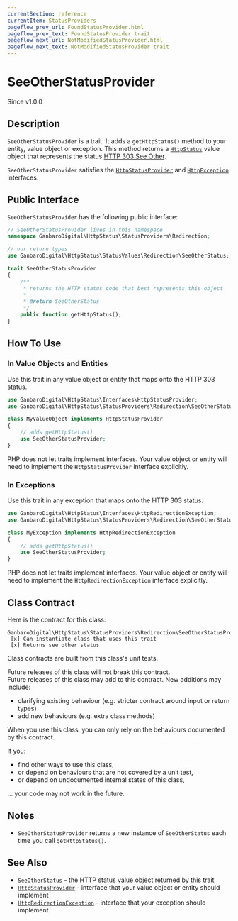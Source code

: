 ```yaml
---
currentSection: reference
currentItem: StatusProviders
pageflow_prev_url: FoundStatusProvider.html
pageflow_prev_text: FoundStatusProvider trait
pageflow_next_url: NotModifiedStatusProvider.html
pageflow_next_text: NotModifiedStatusProvider trait
---
```


# SeeOtherStatusProvider

<div class="callout info">
Since v1.0.0
</div>

## Description

`SeeOtherStatusProvider` is a trait. It adds a `getHttpStatus()` method to your entity, value object or exception. This method returns a [`HttpStatus`](../Interfaces/HttpStatus.html) value object that represents the status [HTTP 303 See Other](../StatusValues/SeeOtherStatus.html).

`SeeOtherStatusProvider` satisfies the [`HttpStatusProvider`](../Interfaces/HttpStatusProvider.html) and [`HttpException`](../Interfaces/HttpException) interfaces.

## Public Interface

`SeeOtherStatusProvider` has the following public interface:

```php
// SeeOtherStatusProvider lives in this namespace
namespace GanbaroDigital\HttpStatus\StatusProviders\Redirection;

// our return types
use GanbaroDigital\HttpStatus\StatusValues\Redirection\SeeOtherStatus;

trait SeeOtherStatusProvider
{
    /**
     * returns the HTTP status code that best represents this object
     *
     * @return SeeOtherStatus
     */
    public function getHttpStatus();
}
```

## How To Use

### In Value Objects and Entities

Use this trait in any value object or entity that maps onto the HTTP 303 status.

```php
use GanbaroDigital\HttpStatus\Interfaces\HttpStatusProvider;
use GanbaroDigital\HttpStatus\StatusProviders\Redirection\SeeOtherStatusProvider;

class MyValueObject implements HttpStatusProvider
{
    // adds getHttpStatus()
    use SeeOtherStatusProvider;
}
```

PHP does not let traits implement interfaces. Your value object or entity will need to implement the `HttpStatusProvider` interface explicitly.

### In Exceptions

Use this trait in any exception that maps onto the HTTP 303 status.

```php
use GanbaroDigital\HttpStatus\Interfaces\HttpRedirectionException;
use GanbaroDigital\HttpStatus\StatusProviders\Redirection\SeeOtherStatusProvider;

class MyException implements HttpRedirectionException
{
    // adds getHttpStatus()
    use SeeOtherStatusProvider;
}
```

PHP does not let traits implement interfaces. Your value object or entity will need to implement the `HttpRedirectionException` interface explicitly.

## Class Contract

Here is the contract for this class:

    GanbaroDigital\HttpStatus\StatusProviders\Redirection\SeeOtherStatusProvider
     [x] Can instantiate class that uses this trait
     [x] Returns see other status

Class contracts are built from this class's unit tests.

<div class="callout success">
Future releases of this class will not break this contract.
</div>

<div class="callout info" markdown="1">
Future releases of this class may add to this contract. New additions may include:

* clarifying existing behaviour (e.g. stricter contract around input or return types)
* add new behaviours (e.g. extra class methods)
</div>

<div class="callout warning" markdown="1">
When you use this class, you can only rely on the behaviours documented by this contract.

If you:

* find other ways to use this class,
* or depend on behaviours that are not covered by a unit test,
* or depend on undocumented internal states of this class,

... your code may not work in the future.
</div>

## Notes

* `SeeOtherStatusProvider` returns a new instance of `SeeOtherStatus` each time you call `getHttpStatus()`.

## See Also

* [`SeeOtherStatus`](../StatusValues/SeeOtherStatus.html) - the HTTP status value object returned by this trait
* [`HttpStatusProvider`](../Interfaces/HttpStatusProvider.html) - interface that your value object or entity should implement
* [`HttpRedirectionException`](../Interfaces/HttpRedirectionException.html) - interface that your exception should implement
